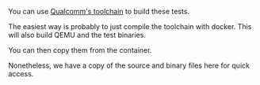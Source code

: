 You can use [Qualcomm's toolchain](https://github.com/quic/toolchain_for_hexagon/) to build these tests.

The easiest way is probably to just compile the toolchain with docker.
This will also build QEMU and the test binaries.

You can then copy them from the container.

Nonetheless, we have a copy of the source and binary files here for quick access.